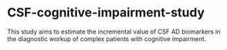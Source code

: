 # CSF-cognitive-impairment-study
This study aims to estimate the incremental value of CSF AD biomarkers in the diagnostic workup of complex patients with cognitive impairment.
